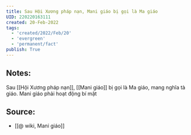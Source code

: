 ```yaml
---
title: Sau Hội Xương pháp nạn, Mani giáo bị gọi là Ma giáo
UID: 220220163111
created: 20-Feb-2022
tags:
  - 'created/2022/Feb/20'
  - 'evergreen'
  - 'permanent/fact'
publish: True
---
```

## Notes:
Sau [[Hội Xương pháp nạn]], [[Mani giáo]] bị gọi là Ma giáo, mang nghĩa tà giáo. Mani giáo phải hoạt động bí mật

## Source:
- [[@ wiki, Mani giáo]]


